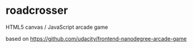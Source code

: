 # roadcrosser
HTML5 canvas / JavaScript arcade game

based on https://github.com/udacity/frontend-nanodegree-arcade-game
